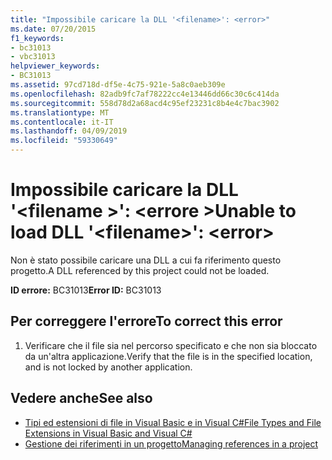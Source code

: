 ```yaml
---
title: "Impossibile caricare la DLL '<filename>': <error>"
ms.date: 07/20/2015
f1_keywords:
- bc31013
- vbc31013
helpviewer_keywords:
- BC31013
ms.assetid: 97cd718d-df5e-4c75-921e-5a8c0aeb309e
ms.openlocfilehash: 82adb9fc7af78222cc4e13446dd66c30c6c414da
ms.sourcegitcommit: 558d78d2a68acd4c95ef23231c8b4e4c7bac3902
ms.translationtype: MT
ms.contentlocale: it-IT
ms.lasthandoff: 04/09/2019
ms.locfileid: "59330649"
---
```

# <a name="unable-to-load-dll-filename-error"></a><span data-ttu-id="a25f7-102">Impossibile caricare la DLL '\<filename >': \<errore ></span><span class="sxs-lookup"><span data-stu-id="a25f7-102">Unable to load DLL '\<filename>': \<error></span></span>
<span data-ttu-id="a25f7-103">Non è stato possibile caricare una DLL a cui fa riferimento questo progetto.</span><span class="sxs-lookup"><span data-stu-id="a25f7-103">A DLL referenced by this project could not be loaded.</span></span>  
  
 <span data-ttu-id="a25f7-104">**ID errore:** BC31013</span><span class="sxs-lookup"><span data-stu-id="a25f7-104">**Error ID:** BC31013</span></span>  
  
## <a name="to-correct-this-error"></a><span data-ttu-id="a25f7-105">Per correggere l'errore</span><span class="sxs-lookup"><span data-stu-id="a25f7-105">To correct this error</span></span>  
  
1. <span data-ttu-id="a25f7-106">Verificare che il file sia nel percorso specificato e che non sia bloccato da un'altra applicazione.</span><span class="sxs-lookup"><span data-stu-id="a25f7-106">Verify that the file is in the specified location, and is not locked by another application.</span></span>  
  
## <a name="see-also"></a><span data-ttu-id="a25f7-107">Vedere anche</span><span class="sxs-lookup"><span data-stu-id="a25f7-107">See also</span></span>

- [<span data-ttu-id="a25f7-108">Tipi ed estensioni di file in Visual Basic e in Visual C#</span><span class="sxs-lookup"><span data-stu-id="a25f7-108">File Types and File Extensions in Visual Basic and Visual C#</span></span>](https://docs.microsoft.com/previous-versions/visualstudio/visual-studio-2010/8k0zafxb(v=vs.100))
- [<span data-ttu-id="a25f7-109">Gestione dei riferimenti in un progetto</span><span class="sxs-lookup"><span data-stu-id="a25f7-109">Managing references in a project</span></span>](/visualstudio/ide/managing-references-in-a-project)
